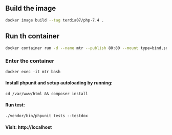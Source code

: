 ## Build the image 

```bash 
docker image build --tag terdia07/php-7.4 .
```

## Run th container 

```bash 
docker container run -d --name mtr --publish 80:80 --mount type=bind,source="$(pwd)",target=/var/www/html terdia07/php-7.4
```

### Enter the container 
`docker exec -it mtr bash` 

#### Install phpunit and setup autoloading by running:
 `cd /var/www/html && composer install` 

#### Run test: 
`./vendor/bin/phpunit tests --testdox`

#### Visit: http://localhost



    
    
   
    



